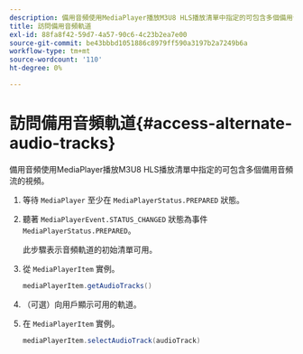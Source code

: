 ```yaml
---
description: 備用音頻使用MediaPlayer播放M3U8 HLS播放清單中指定的可包含多個備用音頻流的視頻。
title: 訪問備用音頻軌道
exl-id: 88fa8f42-59d7-4a57-90c6-4c23b2ea7e00
source-git-commit: be43bbbd1051886c8979ff590a3197b2a7249b6a
workflow-type: tm+mt
source-wordcount: '110'
ht-degree: 0%

---
```


# 訪問備用音頻軌道{#access-alternate-audio-tracks}

備用音頻使用MediaPlayer播放M3U8 HLS播放清單中指定的可包含多個備用音頻流的視頻。

1. 等待 `MediaPlayer` 至少在 `MediaPlayerStatus.PREPARED` 狀態。
1. 聽著 `MediaPlayerEvent.STATUS_CHANGED` 狀態為事件 `MediaPlayerStatus.PREPARED`。

   此步驟表示音頻軌道的初始清單可用。

1. 從 `MediaPlayerItem` 實例。

   ```java
   mediaPlayerItem.getAudioTracks()
   ```

1. （可選）向用戶顯示可用的軌道。
1. 在 `MediaPlayerItem` 實例。

   ```java
   mediaPlayerItem.selectAudioTrack(audioTrack)
   ```
